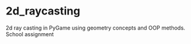 # 2d_raycasting
2d ray casting in PyGame using geometry concepts and OOP methods. School assignment
